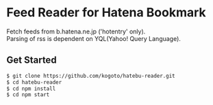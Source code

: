 # Feed Reader for Hatena Bookmark

Fetch feeds from b.hatena.ne.jp ('hotentry' only).  
Parsing of rss is dependent on YQL(Yahoo! Query Language).

## Get Started

```bash
$ git clone https://github.com/kogoto/hatebu-reader.git
$ cd hatebu-reader
$ cd npm install
$ cd npm start
```
